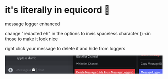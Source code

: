 # it's literally in equicord 🙏 
message logger enhanced 

change "redacted eh" in the options to invis spaceless character (​) <in those to make it look nice

right click your message to delete it and hide from loggers


![screenshot](screenshot.png)
